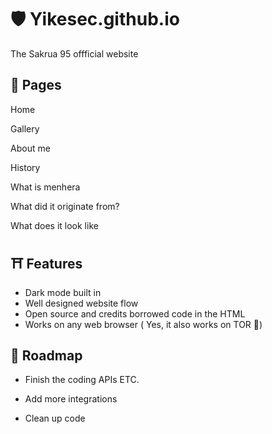 
# 🛡️ Yikesec.github.io

The Sakrua 95 offficial website


## 📕 Pages

Home

Gallery

About me

History

What is menhera

What did it originate from?

What does it look like





## ⛩ Features

- Dark mode built in
- Well designed website flow
- Open source and credits borrowed code in the HTML
- Works on any web browser  ( Yes, it also works on TOR 🧅)

## 🚧 Roadmap

- Finish the coding APIs ETC.

- Add more integrations

- Clean up code

